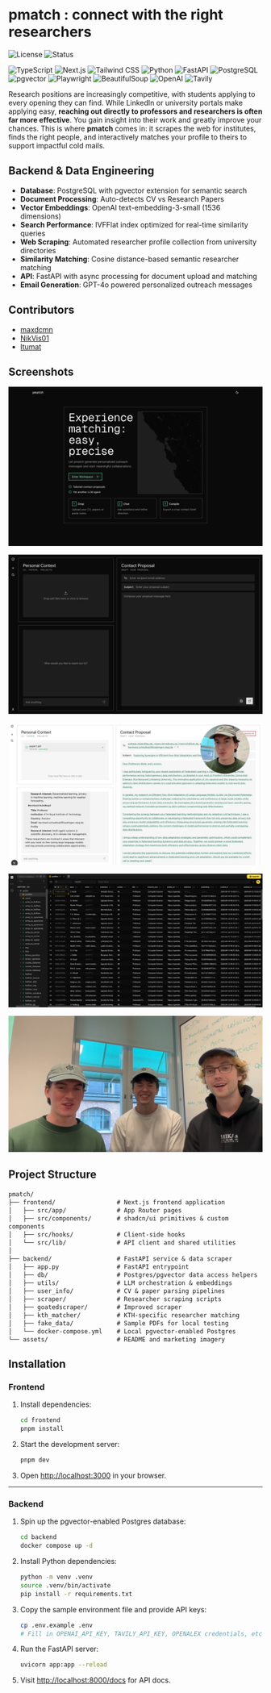 # pmatch : connect with the right researchers

![License](https://img.shields.io/github/license/maxdcmn/pmatch)
![Status](https://img.shields.io/badge/status-WIP-green )

![TypeScript](https://img.shields.io/badge/TypeScript-3178C6?logo=typescript&logoColor=white)
![Next.js](https://img.shields.io/badge/Next.js-000000?logo=next.js&logoColor=white)
![Tailwind&nbsp;CSS](https://img.shields.io/badge/Tailwind_CSS-06B6D4?logo=tailwindcss&logoColor=white)
![Python](https://img.shields.io/badge/Python-3776AB?logo=python&logoColor=white)
![FastAPI](https://img.shields.io/badge/FastAPI-009688?logo=fastapi&logoColor=white)
![PostgreSQL](https://img.shields.io/badge/PostgreSQL-4169E1?logo=postgresql&logoColor=white)
![pgvector](https://img.shields.io/badge/pgvector-0C8CE9)
![Playwright](https://img.shields.io/badge/Playwright-45ba4b?logo=playwright&logoColor=white)
![BeautifulSoup](https://img.shields.io/badge/BeautifulSoup-4B8BBE?logo=python&logoColor=white)
![OpenAI](https://img.shields.io/badge/OpenAI-412991?logo=openai&logoColor=white)
![Tavily](https://img.shields.io/badge/Tavily-0A66C2)

Research positions are increasingly competitive, with students applying to every opening they can find. While LinkedIn or university portals make applying easy, **reaching out directly to professors and researchers is often far more effective**. You gain insight into their work and greatly improve your chances. This is where **pmatch** comes in: it scrapes the web for institutes, finds the right people, and interactively matches your profile to theirs to support impactful cold mails.

## Backend & Data Engineering

- **Database**: PostgreSQL with pgvector extension for semantic search
- **Document Processing**: Auto-detects CV vs Research Papers
- **Vector Embeddings**: OpenAI text-embedding-3-small (1536 dimensions)
- **Search Performance**: IVFFlat index optimized for real-time similarity queries
- **Web Scraping**: Automated researcher profile collection from university directories
- **Similarity Matching**: Cosine distance-based semantic researcher matching
- **API**: FastAPI with async processing for document upload and matching
- **Email Generation**: GPT-4o powered personalized outreach messages

## Contributors
- [maxdcmn](https://github.com/maxdcmn)
- [NikVis01](https://github.com/NikVis01)
- [ltumat](https://github.com/ltumat)

## Screenshots

![Landing page](assets/landing.png)

![Project workspace](assets/workspace.png)

![Match workflow](assets/use.png)

![Database view](assets/db.png)

![Thumbnail preview](assets/thumb.png)


## Project Structure

```
pmatch/
├── frontend/                 # Next.js frontend application
│   ├── src/app/              # App Router pages
│   ├── src/components/       # shadcn/ui primitives & custom components
│   ├── src/hooks/            # Client-side hooks
│   └── src/lib/              # API client and shared utilities
│
├── backend/                  # FastAPI service & data scraper
│   ├── app.py                # FastAPI entrypoint
│   ├── db/                   # Postgres/pgvector data access helpers
│   ├── utils/                # LLM orchestration & embeddings
│   ├── user_info/            # CV & paper parsing pipelines
│   ├── scraper/              # Researcher scraping scripts
│   ├── goatedscraper/        # Improved scraper
│   ├── kth_matcher/          # KTH-specific researcher matching
│   ├── fake_data/            # Sample PDFs for local testing
│   └── docker-compose.yml    # Local pgvector-enabled Postgres
└── assets/                   # README and marketing imagery
```

## Installation

### Frontend

1. Install dependencies:

   ```bash
   cd frontend
   pnpm install
   ```

2. Start the development server:

   ```bash
   pnpm dev
   ```

3. Open [http://localhost:3000](http://localhost:3000) in your browser.

---

### Backend

1. Spin up the pgvector-enabled Postgres database:

   ```bash
   cd backend
   docker compose up -d
   ```

2. Install Python dependencies:

   ```bash
   python -m venv .venv
   source .venv/bin/activate
   pip install -r requirements.txt
   ```

3. Copy the sample environment file and provide API keys:

   ```bash
   cp .env.example .env
   # Fill in OPENAI_API_KEY, TAVILY_API_KEY, OPENALEX credentials, etc.
   ```

4. Run the FastAPI server:

   ```bash
   uvicorn app:app --reload
   ```

5. Visit [http://localhost:8000/docs](http://localhost:8000/docs) for API docs.
